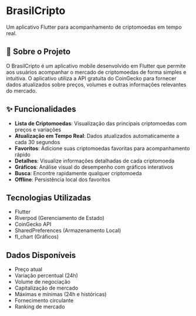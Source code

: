# BrasilCripto

Um aplicativo Flutter para acompanhamento de criptomoedas em tempo real.

## 📱 Sobre o Projeto

O BrasilCripto é um aplicativo mobile desenvolvido em Flutter que permite aos usuários acompanhar o mercado de criptomoedas de forma simples e intuitiva. O aplicativo utiliza a API gratuita do CoinGecko para fornecer dados atualizados sobre preços, volumes e outras informações relevantes do mercado.

## ✨ Funcionalidades

- **Lista de Criptomoedas**: Visualização das principais criptomoedas com preços e variações
- **Atualização em Tempo Real**: Dados atualizados automaticamente a cada 30 segundos
- **Favoritos**: Adicione suas criptomoedas favoritas para acompanhamento rápido
- **Detalhes**: Visualize informações detalhadas de cada criptomoeda
- **Gráficos**: Análise visual do desempenho com gráficos interativos
- **Busca**: Encontre rapidamente qualquer criptomoeda
- **Offline**: Persistência local dos favoritos

##  Tecnologias Utilizadas

- Flutter
- Riverpod (Gerenciamento de Estado)
- CoinGecko API
- SharedPreferences (Armazenamento Local)
- fl_chart (Gráficos)

##  Dados Disponíveis

- Preço atual
- Variação percentual (24h)
- Volume de negociação
- Capitalização de mercado
- Máximas e mínimas (24h e históricas)
- Fornecimento circulante
- Ranking de mercado





